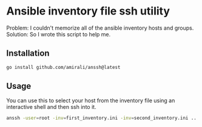 # Ansible inventory file ssh utility
Problem: I couldn't memorize all of the ansible inventory hosts and groups.  
Solution: So I wrote this script to help me.

## Installation
```bash
go install github.com/amirali/anssh@latest
```

## Usage
You can use this to select your host from the inventory file using an interactive shell and then ssh into it.
```bash
anssh -user=root -inv=first_inventory.ini -inv=second_inventory.ini ...
```

